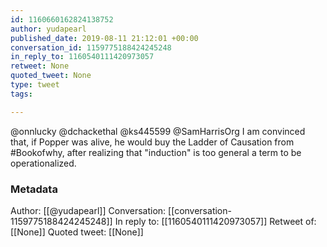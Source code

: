 ```yaml
---
id: 1160660162824138752
author: yudapearl
published_date: 2019-08-11 21:12:01 +00:00
conversation_id: 1159775188424245248
in_reply_to: 1160540111420973057
retweet: None
quoted_tweet: None
type: tweet
tags:

---
```


@onnlucky @dchackethal @ks445599 @SamHarrisOrg I am convinced that, if Popper was alive, he would buy the Ladder of Causation from #Bookofwhy, after realizing that "induction" is too general a term to be operationalized.

### Metadata

Author: [[@yudapearl]]
Conversation: [[conversation-1159775188424245248]]
In reply to: [[1160540111420973057]]
Retweet of: [[None]]
Quoted tweet: [[None]]
